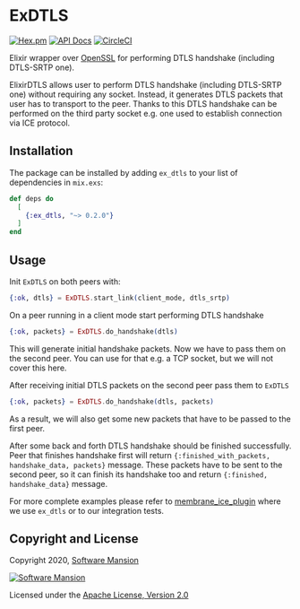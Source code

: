 # ExDTLS

[![Hex.pm](https://img.shields.io/hexpm/v/ex_dtls.svg)](https://hex.pm/packages/ex_dtls)
[![API Docs](https://img.shields.io/badge/api-docs-yellow.svg?style=flat)](https://hexdocs.pm/ex_dtls/)
[![CircleCI](https://circleci.com/gh/membraneframework/ex_dtls.svg?style=svg)](https://circleci.com/gh/membraneframework/ex_dtls)

Elixir wrapper over [OpenSSL] for performing DTLS handshake (including DTLS-SRTP one).

ElixirDTLS allows user to perform DTLS handshake (including DTLS-SRTP one) without requiring
any socket. Instead, it generates DTLS packets that user has to transport to the peer.
Thanks to this DTLS handshake can be performed on the third party socket e.g. one used to
establish connection via ICE protocol.

## Installation

The package can be installed by adding `ex_dtls` to your list of dependencies in `mix.exs`:

```elixir
def deps do
  [
    {:ex_dtls, "~> 0.2.0"}
  ]
end
```

## Usage
Init `ExDTLS` on both peers with:
```elixir
{:ok, dtls} = ExDTLS.start_link(client_mode, dtls_srtp)
```

On a peer running in a client mode start performing DTLS handshake
```elixir
{:ok, packets} = ExDTLS.do_handshake(dtls)
```
This will generate initial handshake packets. Now we have to pass them on the second peer.
You can use for that e.g. a TCP socket, but we will not cover this here.

After receiving initial DTLS packets on the second peer pass them to `ExDTLS`
```elixir
{:ok, packets} = ExDTLS.do_handshake(dtls, packets)
```
As a result, we will also get some new packets that have to be passed to the first peer.

After some back and forth DTLS handshake should be finished successfully.
Peer that finishes handshake first will return `{:finished_with_packets, handshake_data, packets}`
message. These packets have to be sent to the second peer, so it can finish its handshake too and
return `{:finished, handshake_data}` message.


For more complete examples please refer to [membrane_ice_plugin] where we use `ex_dtls`
or to our integration tests.

## Copyright and License

Copyright 2020, [Software Mansion](https://swmansion.com/?utm_source=git&utm_medium=readme&utm_campaign=ex_dtls)

[![Software Mansion](https://logo.swmansion.com/logo?color=white&variant=desktop&width=200&tag=membrane-github)](https://swmansion.com/?utm_source=git&utm_medium=readme&utm_campaign=ex_dtls)

Licensed under the [Apache License, Version 2.0](LICENSE)

[OpenSSL]: https://www.openssl.org/
[membrane_ice_plugin]: https://github.com/membraneframework/membrane_ice_plugin
